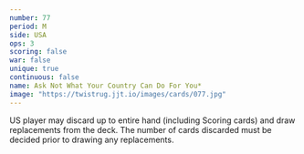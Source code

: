 ```yaml
---
number: 77
period: M
side: USA
ops: 3
scoring: false
war: false
unique: true
continuous: false
name: Ask Not What Your Country Can Do For You*
image: "https://twistrug.jjt.io/images/cards/077.jpg"
---
```

US player may discard up to entire hand (including Scoring cards) and draw replacements from the deck. The number of cards discarded must be decided prior to drawing any replacements.
